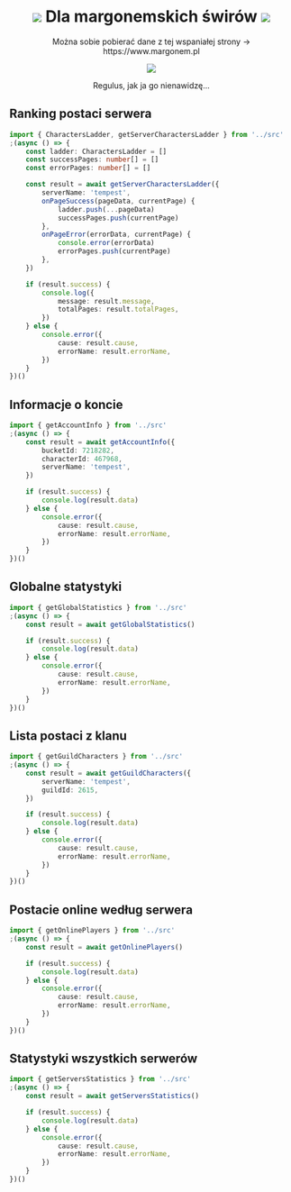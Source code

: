 <h1 align="center">
    <img src="https://micc.garmory-cdn.cloud/obrazki/npc/mez/npc249.gif"/>
    Dla margonemskich świrów
    <img src="https://micc.garmory-cdn.cloud/obrazki/npc/mez/npc249.gif"/>
</h1>

<p align="center">
  Można sobie pobierać dane z tej wspaniałej strony -> https://www.margonem.pl
</p>

<p align='center'>
    <img src="https://micc.garmory-cdn.cloud/obrazki/npc/kol/bazyliszek.gif" />
</p>
<p align='center'>
    Regulus, jak ja go nienawidzę...
</p>

## Ranking postaci serwera

```ts
import { CharactersLadder, getServerCharactersLadder } from '../src'
;(async () => {
    const ladder: CharactersLadder = []
    const successPages: number[] = []
    const errorPages: number[] = []

    const result = await getServerCharactersLadder({
        serverName: 'tempest',
        onPageSuccess(pageData, currentPage) {
            ladder.push(...pageData)
            successPages.push(currentPage)
        },
        onPageError(errorData, currentPage) {
            console.error(errorData)
            errorPages.push(currentPage)
        },
    })

    if (result.success) {
        console.log({
            message: result.message,
            totalPages: result.totalPages,
        })
    } else {
        console.error({
            cause: result.cause,
            errorName: result.errorName,
        })
    }
})()
```

## Informacje o koncie

```ts
import { getAccountInfo } from '../src'
;(async () => {
    const result = await getAccountInfo({
        bucketId: 7218282,
        characterId: 467968,
        serverName: 'tempest',
    })

    if (result.success) {
        console.log(result.data)
    } else {
        console.error({
            cause: result.cause,
            errorName: result.errorName,
        })
    }
})()
```

## Globalne statystyki

```ts
import { getGlobalStatistics } from '../src'
;(async () => {
    const result = await getGlobalStatistics()

    if (result.success) {
        console.log(result.data)
    } else {
        console.error({
            cause: result.cause,
            errorName: result.errorName,
        })
    }
})()
```

## Lista postaci z klanu

```ts
import { getGuildCharacters } from '../src'
;(async () => {
    const result = await getGuildCharacters({
        serverName: 'tempest',
        guildId: 2615,
    })

    if (result.success) {
        console.log(result.data)
    } else {
        console.error({
            cause: result.cause,
            errorName: result.errorName,
        })
    }
})()
```

## Postacie online według serwera

```ts
import { getOnlinePlayers } from '../src'
;(async () => {
    const result = await getOnlinePlayers()

    if (result.success) {
        console.log(result.data)
    } else {
        console.error({
            cause: result.cause,
            errorName: result.errorName,
        })
    }
})()
```

## Statystyki wszystkich serwerów

```ts
import { getServersStatistics } from '../src'
;(async () => {
    const result = await getServersStatistics()

    if (result.success) {
        console.log(result.data)
    } else {
        console.error({
            cause: result.cause,
            errorName: result.errorName,
        })
    }
})()
```
